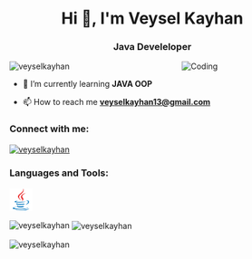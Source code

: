 
<h1 align="center">Hi 👋, I'm Veysel Kayhan</h1>
<h3 align="center">Java Develeloper</h3>

<img align="right" alt="Coding" width="200" src="https://media.tenor.com/4uHiI_EyE94AAAAS/dance-hacker-dance.gif">
<p align="left"> <img src="https://komarev.com/ghpvc/?username=veyselkayhan&label=Profile%20views&color=0e75b6&style=flat" alt="veyselkayhan" /> </p>

- 🌱 I’m currently learning **JAVA OOP**

- 📫 How to reach me **veyselkayhan13@gmail.com**

<h3 align="left">Connect with me:</h3>
<p align="left">
<a href="https://linkedin.com/in/veysel-kayhan-5417a5bb/?originalSubdomain=tr" target="blank"><img align="center" src="https://raw.githubusercontent.com/rahuldkjain/github-profile-readme-generator/master/src/images/icons/Social/linked-in-alt.svg" alt="veyselkayhan" height="30" width="40" /></a>
</p>

<h3 align="left">Languages and Tools:</h3>
<p align="left"> <a href="https://www.java.com" target="_blank" rel="noreferrer"> <img src="https://raw.githubusercontent.com/devicons/devicon/master/icons/java/java-original.svg" alt="java" width="40" height="40"/> </a> </p>

<p><img align="left" src="https://github-readme-stats.vercel.app/api/top-langs?username=veyselkayhan&show_icons=true&locale=en&layout=compact" alt="veyselkayhan" /></p>

<p>&nbsp;<img align="center" src="https://github-readme-stats.vercel.app/api?username=veyselkayhan&show_icons=true&locale=en" alt="veyselkayhan" /></p>

<p><img align="center" src="https://github-readme-streak-stats.herokuapp.com/?user=veyselkayhan&" alt="veyselkayhan" /></p>
